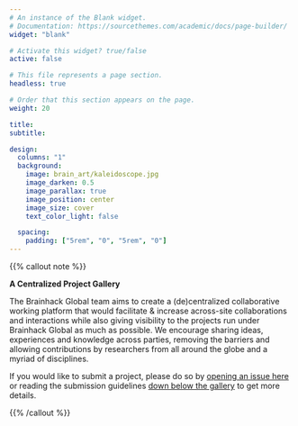 ```yaml
---
# An instance of the Blank widget.
# Documentation: https://sourcethemes.com/academic/docs/page-builder/
widget: "blank"

# Activate this widget? true/false
active: false

# This file represents a page section.
headless: true

# Order that this section appears on the page.
weight: 20

title:
subtitle:

design:
  columns: "1"
  background:
    image: brain_art/kaleidoscope.jpg
    image_darken: 0.5
    image_parallax: true
    image_position: center
    image_size: cover
    text_color_light: false

  spacing:
    padding: ["5rem", "0", "5rem", "0"]
---
```


{{% callout note %}}

**A Centralized Project Gallery**

The Brainhack Global team aims to create a (de)centralized collaborative working
platform that would facilitate & increase across-site collaborations and
interactions while also giving visibility to the projects run under Brainhack
Global as much as possible. We encourage sharing ideas, experiences and
knowledge across parties, removing the barriers and allowing contributions by
researchers from all around the globe and a myriad of disciplines.

If you would like to submit a project, please do so by
[opening an issue here](https://github.com/brainhackorg/global2023/issues/new/choose)
or reading the submission guidelines [down below the gallery](#guidelines) to
get more details.

{{% /callout %}}
